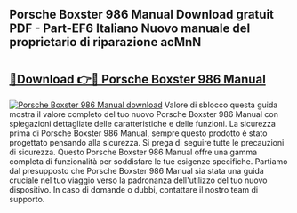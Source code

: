 ## Porsche Boxster 986 Manual Download gratuit PDF - Part-EF6 Italiano Nuovo manuale del proprietario di riparazione acMnN

# <h2><a href="http://dfbcn2.blite.top/?on=Porsche+Boxster+986+Manual">🔗Download 👉🔴 Porsche Boxster 986 Manual</a></h2>

[![Porsche Boxster 986 Manual download](https://i.imgur.com/lujVjoI.png)](http://dfbcn2.blite.top/?on=Porsche+Boxster+986+Manual)
Valore di sblocco questa guida mostra il valore completo del tuo nuovo Porsche Boxster 986 Manual con spiegazioni dettagliate delle caratteristiche e delle funzioni. La sicurezza prima di Porsche Boxster 986 Manual, sempre questo prodotto è stato progettato pensando alla sicurezza. Si prega di seguire tutte le precauzioni di sicurezza. Questo Porsche Boxster 986 Manual offre una gamma completa di funzionalità per soddisfare le tue esigenze specifiche. Partiamo dal presupposto che Porsche Boxster 986 Manual sia stata una guida cruciale nel tuo viaggio verso la padronanza dell'utilizzo del tuo nuovo dispositivo. In caso di domande o dubbi, contattare il nostro team di supporto.
